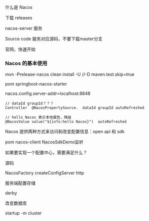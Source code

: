 什么是 Nacos

下载 releases 

nacos-server 服务

Source code 服务对应源码，不要下载master分支

官网，快速开始

### Nacos 的基本使用

mvn -Prelease-nacos clean install -U //-D maven.test.skip=true

pom springboot-nacos-starter

nacos.config.server-addr=localhost:8848

```
// dataId groupId？？？
Controller  @NacosPropertySource.  dataId groupId autoRefreshed

// hello Nacos 表示本地属性，降级
@NacosValue value("${info:hello Nacos}")  autoRefreshed
```

Nacos 提供两种方式来访问和改变配置信息：open api 和 sdk

 pom nacos-client  NacosSdkDemo监听





如果要实现一个配置中心，需要满足什么？



源码

NacosFactory createConfigServer http





服务端配置存储

derby

改变数据库

startup -m cluster







 







